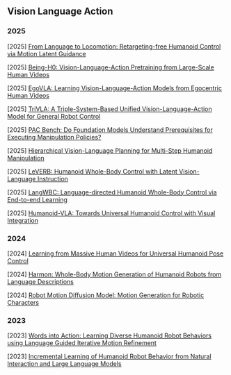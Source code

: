 ## Vision Language Action

### 2025

[2025] [From Language to Locomotion: Retargeting-free Humanoid Control via Motion Latent Guidance](https://arxiv.org/abs/2510.14952)

[2025] [Being-H0: Vision-Language-Action Pretraining from Large-Scale Human Videos](https://arxiv.org/abs/2507.15597)

[2025] [EgoVLA: Learning Vision-Language-Action Models from Egocentric Human Videos](https://arxiv.org/abs/2507.12440)

[2025] [TriVLA: A Triple-System-Based Unified Vision-Language-Action Model for General Robot Control](https://arxiv.org/abs/2507.01424)

[2025] [PAC Bench: Do Foundation Models Understand Prerequisites for Executing Manipulation Policies?](https://arxiv.org/abs/2506.23725)

[2025] [Hierarchical Vision-Language Planning for Multi-Step Humanoid Manipulation](https://arxiv.org/abs/2506.22827)

[2025] [LeVERB: Humanoid Whole-Body Control with Latent Vision-Language Instruction](https://arxiv.org/abs/2506.13751)

[2025] [LangWBC: Language-directed Humanoid Whole-Body Control via End-to-end Learning](https://arxiv.org/abs/2504.21738)

[2025] [Humanoid-VLA: Towards Universal Humanoid Control with Visual Integration](https://arxiv.org/abs/2502.14795)



### 2024

[2024] [Learning from Massive Human Videos for Universal Humanoid Pose Control](https://arxiv.org/abs/2412.14172)

[2024] [Harmon: Whole-Body Motion Generation of Humanoid Robots from Language Descriptions](https://arxiv.org/abs/2410.12773)

[2024] [Robot Motion Diffusion Model: Motion Generation for Robotic Characters](https://dl.acm.org/doi/abs/10.1145/3680528.3687626)



### 2023

[2023] [Words into Action: Learning Diverse Humanoid Robot Behaviors using Language Guided Iterative Motion Refinement](https://arxiv.org/abs/2310.06226v1)

[2023] [Incremental Learning of Humanoid Robot Behavior from Natural Interaction and Large Language Models](https://arxiv.org/abs/2309.04316)